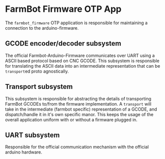 # FarmBot Firmware OTP App

The `farmbot_firmware` OTP application is responsible for maintaining a connection to
the arduino-firmware.

## GCODE encoder/decoder subsystem

The official Farmbot-Arduino-Firmware communicates over UART using a ASCII based
protocol based on CNC GCODE. This subsystem is responsible for translating
the ASCII data into an intermediate representation that can be `transport`ed
proto agnostically. 

## Transport subsystem

This subsystem is responsible for abstracting the details of transporting 
FarmBot GCODEs to/from the firmware implementation. A `transport` will take 
in the intermediate (farmbot specific) representation of a GCODE, and dispatch/handle
it in it's own specific manor. This keeps the usage of the overall application uniform
with or without a firmware plugged in. 

## UART subsystem

Responsible for the official communication mechanism with the official arduino hardware.